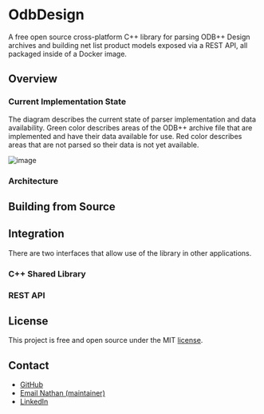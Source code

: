# OdbDesign

A free open source cross-platform C++ library for parsing ODB++ Design archives and building net list product models exposed via a REST API, all packaged inside of a Docker image.

## Overview

### Current Implementation State

The diagram describes the current state of parser implementation and data availability. Green color describes areas of the ODB++ archive file that are implemented and have their data available for use. Red color describes areas that are not parsed so their data is not yet available.

![image](https://github.com/nam20485/OdbDesign/assets/1829396/2b902d94-c9ba-40cb-9b79-e0e6c4ba775a)

### Architecture

## Building from Source

## Integration

There are two interfaces that allow use of the library in other applications.

### C++ Shared Library

### REST API

## License

This project is free and open source under the MIT [license](https://github.com/nam20485/OdbDesign/blob/c0c8b6e4b93e1c7d4d5e65c7ad25157c883f8bfb/LICENSE).

## Contact

* [GitHub](https://github.com/nam20485/odbdesign)
* [Email Nathan (maintainer)](mailto:nmiller217@gmail.com?subject=OdbDesign)
* [LinkedIn](https://www.linkedin.com/in/namiller/)
